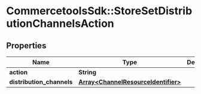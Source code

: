 # CommercetoolsSdk::StoreSetDistributionChannelsAction

## Properties
Name | Type | Description | Notes
------------ | ------------- | ------------- | -------------
**action** | **String** |  | [optional] 
**distribution_channels** | [**Array&lt;ChannelResourceIdentifier&gt;**](ChannelResourceIdentifier.md) |  | [optional] 

